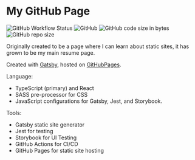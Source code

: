 # My GitHub Page

![GitHub Workflow Status](https://img.shields.io/github/workflow/status/samhwang/samhwang.github.io/Build%20GH%20Pages?label=GitHub%20Actions&style=for-the-badge)
![GitHub](https://img.shields.io/github/license/samhwang/samhwang.github.io?style=for-the-badge)
![GitHub code size in bytes](https://img.shields.io/github/languages/code-size/samhwang/samhwang.github.io?style=for-the-badge)
![GitHub repo size](https://img.shields.io/github/repo-size/samhwang/samhwang.github.io?style=for-the-badge)

Originally created to be a page where I can learn about static sites, it
has grown to be my main resume page.

Created with [Gatsby](https://gatsbyjs.org), hosted on [GitHubPages](https://pages.github.com/).

Language:

- TypeScript (primary) and React
- SASS pre-processor for CSS
- JavaScript configurations for Gatsby, Jest, and Storybook.

Tools:

- Gatsby static site generator
- Jest for testing
- Storybook for UI Testing
- GitHub Actions for CI/CD
- GitHub Pages for static site hosting